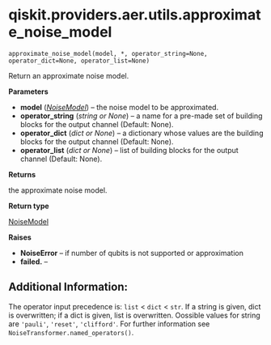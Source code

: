 <span id="qiskit-providers-aer-utils-approximate-noise-model" />

# qiskit.providers.aer.utils.approximate\_noise\_model

`approximate_noise_model(model, *, operator_string=None, operator_dict=None, operator_list=None)`

Return an approximate noise model.

**Parameters**

*   **model** ([*NoiseModel*](qiskit.providers.aer.noise.NoiseModel#qiskit.providers.aer.noise.NoiseModel "qiskit.providers.aer.noise.NoiseModel")) – the noise model to be approximated.
*   **operator\_string** (*string or None*) – a name for a pre-made set of building blocks for the output channel (Default: None).
*   **operator\_dict** (*dict or None*) – a dictionary whose values are the building blocks for the output channel (Default: None).
*   **operator\_list** (*dict or None*) – list of building blocks for the output channel (Default: None).

**Returns**

the approximate noise model.

**Return type**

[NoiseModel](qiskit.providers.aer.noise.NoiseModel#qiskit.providers.aer.noise.NoiseModel "qiskit.providers.aer.noise.NoiseModel")

**Raises**

*   **NoiseError** – if number of qubits is not supported or approximation
*   **failed.** –

## Additional Information:

The operator input precedence is: `list` \< `dict` \< `str`. If a string is given, dict is overwritten; if a dict is given, list is overwritten. Oossible values for string are `'pauli'`, `'reset'`, `'clifford'`. For further information see `NoiseTransformer.named_operators()`.
